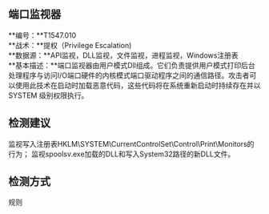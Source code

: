 ## 端口监视器  
**编号：**T1547.010  
**战术：**提权（Privilege Escalation)  
**数据源：**API监视，DLL监视，文件监视，进程监视，Windows注册表  
**基本描述：**端口监视器由用户模式Dll组成。它们负责提供用户模式打印后台处理程序与访问I/O端口硬件的内核模式端口驱动程序之间的通信路径。攻击者可以使用此技术在启动时加载恶意代码，这些代码将在系统重新启动时持续存在并以 SYSTEM 级别权限执行。  
## 检测建议  
监视写入注册表HKLM\SYSTEM\CurrentControlSet\Control\Print\Monitors的行为；
监视spoolsv.exe加载的DLL和写入System32路径的新DLL文件。  
## 检测方式  
规则